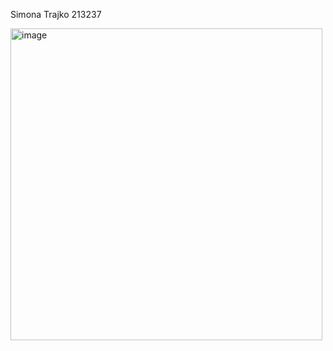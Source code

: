 Simona Trajko 213237

<img width="499" alt="image" src="https://github.com/simonatrajko/SI_2023_lab2_213237/assets/126770010/4166102e-b439-46dd-96c6-81a11f72fbc1">

